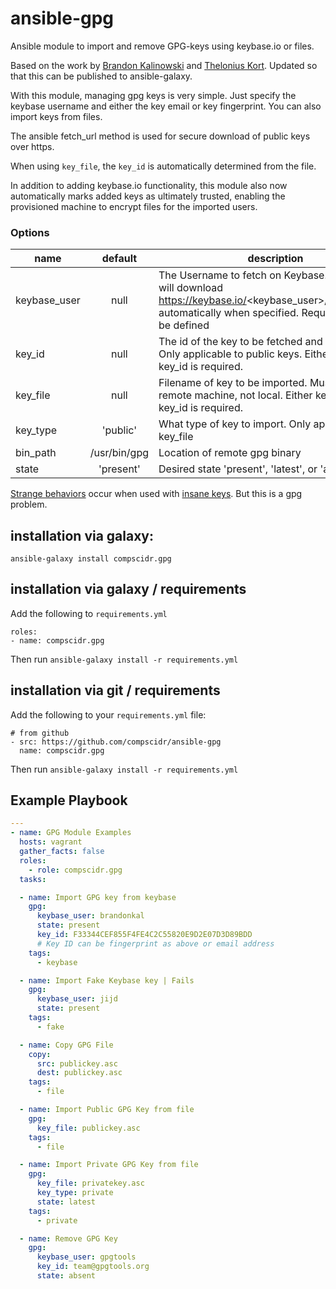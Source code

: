 # ansible-gpg

Ansible module to import and remove GPG-keys using keybase.io or files.

Based on the work by [Brandon Kalinowski](https://github.com/brandonkal/ansible-gpg) and [Thelonius Kort](https://github.com/tnt). Updated so that this can be published
to ansible-galaxy.

With this module, managing gpg keys is very simple. Just specify the keybase username and either the key email or key fingerprint. You can also import keys from files.

The ansible fetch_url method is used for secure download of public keys over https.

When using `key_file`, the `key_id` is automatically determined from the file.

In addition to adding keybase.io functionality, this module also now automatically marks added keys as ultimately trusted, enabling the provisioned machine to encrypt files for the imported users.

### Options

| name         |   default    | description                                                                                                                                                           |
| ------------ | :----------: | --------------------------------------------------------------------------------------------------------------------------------------------------------------------- |
| keybase_user |     null     | The Username to fetch on Keybase. The module will download https://keybase.io/<keybase_user>/pgp_keys.asc automatically when specified. Requires key_id to be defined |
| key_id       |     null     | The id of the key to be fetched and imported. Only applicable to public keys. Either key_file or key_id is required.                                                  |
| key_file     |     null     | Filename of key to be imported. Must be on remote machine, not local. Either key_file or key_id is required.                                                          |
| key_type     |   'public'   | What type of key to import. Only applicable to key_file                                                                                                               |
| bin_path     | /usr/bin/gpg | Location of remote gpg binary                                                                                                                                         |
| state        |  'present'   | Desired state 'present', 'latest', or 'absent'                                                                                                                        |

[Strange behaviors](https://gist.github.com/tnt/eedaed9a6cc75130b9cb) occur when used with [insane keys](https://gist.github.com/tnt/70b116c72be11dc3cc66). But this is a gpg problem.

## installation via galaxy:
`ansible-galaxy install compscidr.gpg`

## installation via galaxy / requirements
Add the following to `requirements.yml`
```
roles:
- name: compscidr.gpg
```
Then run
`ansible-galaxy install -r requirements.yml`

## installation via git / requirements
Add the following to your `requirements.yml` file:
```
# from github
- src: https://github.com/compscidr/ansible-gpg
  name: compscidr.gpg
```
Then run
`ansible-galaxy install -r requirements.yml`

## Example Playbook

```YAML
---
- name: GPG Module Examples
  hosts: vagrant
  gather_facts: false
  roles:
    - role: compscidr.gpg
  tasks:

  - name: Import GPG key from keybase
    gpg:
      keybase_user: brandonkal
      state: present
      key_id: F33344CEF855F4FE4C2C55820E9D2E07D3D89BDD
      # Key ID can be fingerprint as above or email address
    tags:
      - keybase

  - name: Import Fake Keybase key | Fails
    gpg:
      keybase_user: jijd
      state: present
    tags:
      - fake

  - name: Copy GPG File
    copy:
      src: publickey.asc
      dest: publickey.asc
    tags:
      - file

  - name: Import Public GPG Key from file
    gpg:
      key_file: publickey.asc
    tags:
      - file

  - name: Import Private GPG Key from file
    gpg:
      key_file: privatekey.asc
      key_type: private
      state: latest
    tags:
      - private

  - name: Remove GPG Key
    gpg:
      keybase_user: gpgtools
      key_id: team@gpgtools.org
      state: absent
```
